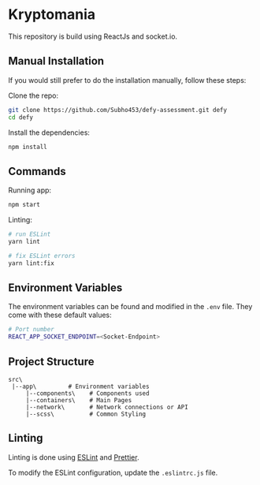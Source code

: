 # Kryptomania

This repository is build using ReactJs and socket.io.

## Manual Installation

If you would still prefer to do the installation manually, follow these steps:

Clone the repo:

```bash
git clone https://github.com/Subho453/defy-assessment.git defy
cd defy
```

Install the dependencies:

```bash
npm install
```

## Commands

Running app:

```bash
npm start
```

Linting:

```bash
# run ESLint
yarn lint

# fix ESLint errors
yarn lint:fix
```

## Environment Variables

The environment variables can be found and modified in the `.env` file. They come with these default values:

```bash
# Port number
REACT_APP_SOCKET_ENDPOINT=<Socket-Endpoint>

```

## Project Structure

```
src\
 |--app\         # Environment variables
     |--components\    # Components used
     |--containers\    # Main Pages
     |--network\       # Network connections or API
     |--scss\          # Common Styling
```

## Linting

Linting is done using [ESLint](https://eslint.org/) and [Prettier](https://prettier.io).

To modify the ESLint configuration, update the `.eslintrc.js` file.
